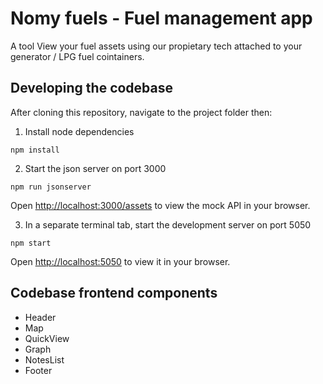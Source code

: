 # Nomy fuels - Fuel management app

A tool View your fuel assets using our propietary tech attached to your generator / LPG fuel cointainers.

## Developing the codebase

After cloning this repository, navigate to the project folder then:

1. Install node dependencies

`npm install`

2. Start the json server on port 3000

`npm run jsonserver`

Open [http://localhost:3000/assets](http://localhost:5050/assets) to view the mock API in your browser.

3. In a separate terminal tab, start the development server on port 5050

`npm start`

Open [http://localhost:5050](http://localhost:5050) to view it in your browser.

## Codebase frontend components

- Header
- Map
- QuickView
- Graph
- NotesList
- Footer
